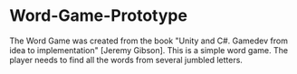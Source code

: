 # Word-Game-Prototype
The Word Game was created from the book "Unity and C#. Gamedev from idea to implementation" [Jeremy Gibson].
This is a simple word game. The player needs to find all the words from several jumbled letters.
